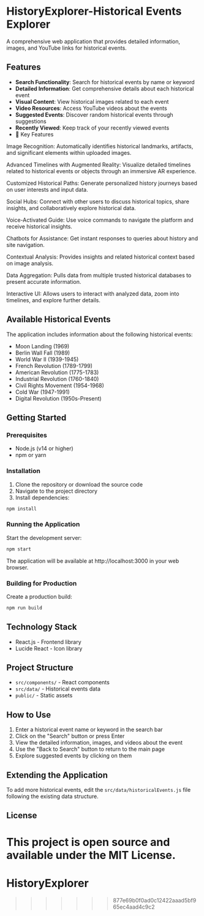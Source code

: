 
# HistoryExplorer-Historical Events Explorer

A comprehensive web application that provides detailed information, images, and YouTube links for historical events.

## Features

- **Search Functionality**: Search for historical events by name or keyword
- **Detailed Information**: Get comprehensive details about each historical event
- **Visual Content**: View historical images related to each event
- **Video Resources**: Access YouTube videos about the events
- **Suggested Events**: Discover random historical events through suggestions
- **Recently Viewed**: Keep track of your recently viewed events
- 🌟 Key Features

Image Recognition: Automatically identifies historical landmarks, artifacts, and significant elements within uploaded images.

Advanced Timelines with Augmented Reality: Visualize detailed timelines related to historical events or objects through an immersive AR experience.

Customized Historical Paths: Generate personalized history journeys based on user interests and input data.

Social Hubs: Connect with other users to discuss historical topics, share insights, and collaboratively explore historical data.

Voice-Activated Guide: Use voice commands to navigate the platform and receive historical insights.

Chatbots for Assistance: Get instant responses to queries about history and site navigation.

Contextual Analysis: Provides insights and related historical context based on image analysis.

Data Aggregation: Pulls data from multiple trusted historical databases to present accurate information.

Interactive UI: Allows users to interact with analyzed data, zoom into timelines, and explore further details.

## Available Historical Events

The application includes information about the following historical events:

- Moon Landing (1969)
- Berlin Wall Fall (1989)
- World War II (1939-1945)
- French Revolution (1789-1799)
- American Revolution (1775-1783)
- Industrial Revolution (1760-1840)
- Civil Rights Movement (1954-1968)
- Cold War (1947-1991)
- Digital Revolution (1950s-Present)

## Getting Started

### Prerequisites

- Node.js (v14 or higher)
- npm or yarn

### Installation

1. Clone the repository or download the source code
2. Navigate to the project directory
3. Install dependencies:

```bash
npm install
```

### Running the Application

Start the development server:

```bash
npm start
```

The application will be available at http://localhost:3000 in your web browser.

### Building for Production

Create a production build:

```bash
npm run build
```

## Technology Stack

- React.js - Frontend library
- Lucide React - Icon library

## Project Structure

- `src/components/` - React components
- `src/data/` - Historical events data
- `public/` - Static assets

## How to Use

1. Enter a historical event name or keyword in the search bar
2. Click on the "Search" button or press Enter
3. View the detailed information, images, and videos about the event
4. Use the "Back to Search" button to return to the main page
5. Explore suggested events by clicking on them

## Extending the Application

To add more historical events, edit the `src/data/historicalEvents.js` file following the existing data structure.

## License

This project is open source and available under the MIT License.
=======
# HistoryExplorer
>>>>>>> 877e69b0f0ad0c12422aaad5bf965ec4aad4c9c2
